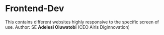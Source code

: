 # Frontend-Dev
This contains different websites highly responsive to the specific screen of use.
Author: SE **Adelesi Oluwatobi** (CEO Airis Diginnovation)
